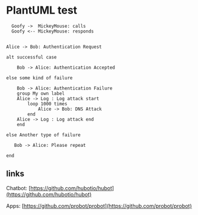 # PlantUML test

```plantuml format="png" classes="uml myDiagram" alt="My super diagram placeholder" title="My super diagram"
  Goofy ->  MickeyMouse: calls
  Goofy <-- MickeyMouse: responds
```

```plantuml format="png" classes="uml myDiagram" alt="My super diagram placeholder" title="My super diagram"

Alice -> Bob: Authentication Request

alt successful case

    Bob -> Alice: Authentication Accepted

else some kind of failure

    Bob -> Alice: Authentication Failure
    group My own label
    Alice -> Log : Log attack start
        loop 1000 times
            Alice -> Bob: DNS Attack
        end
    Alice -> Log : Log attack end
    end

else Another type of failure

   Bob -> Alice: Please repeat

end

```

## links

Chatbot: [https://github.com/hubotio/hubot](https://github.com/hubotio/hubot)

Apps: [https://github.com/probot/probot](https://github.com/probot/probot)
